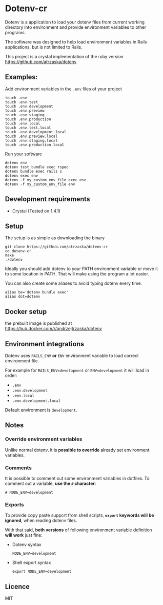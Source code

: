 # Dotenv-cr

Dotenv is a application to load your dotenv files from current working directory into environment and provide environment variables to other programs.

The software was designed to help load environment variables in Rails applications, but is not limited to Rails.

This project is a crystal implementation of the ruby version https://github.com/atrzaska/dotenv.

## Examples:

Add environment variables in the `.env` files of your project

    touch .env
    touch .env.test
    touch .env.development
    touch .env.preview
    touch .env.staging
    touch .env.production
    touch .env.local
    touch .env.test.local
    touch .env.development.local
    touch .env.preview.local
    touch .env.staging.local
    touch .env.production.local

Run your software

    dotenv env
    dotenv test bundle exec rspec
    dotenv bundle exec rails s
    dotenv exec env
    dotenv -f my_custom_env_file exec env
    dotenv -f my_custom_env_file env

## Development requirements

- Crystal (Tested on 1.4.1)

## Setup

The setup is as simple as downloading the binary

    git clone https://github.com/atrzaska/dotenv-cr
    cd dotenv-cr
    make
    ./dotenv

Ideally you should add dotenv to your PATH environment variable or move it to some location in PATH. That will make using the program a lot easier.

You can also create some aliases to avoid typing dotenv every time.

    alias be='dotenv bundle exec'
    alias dot=dotenv

## Docker setup

the prebuilt image is published at https://hub.docker.com/r/andrzejtrzaska/dotenv

## Environment integrations

Dotenv uses `RAILS_ENV` **or** `ENV` environment variable to load correct environment file.

For example for `RAILS_ENV=development` or `ENV=development` it will load in order:

- `.env`
- `.env.development`
- `.env.local`
- `.env.development.local`

Default environment is `development`.

## Notes

### Override environment variables

Unlike normal dotenv, it is **possible to override** already set environment variables.

### Comments

It is possible to comment out some environment variables in dotfiles. To comment out a variable, **use the `#` character**:

    # NODE_ENV=development

### Exports

To provide copy paste support from shell scripts, **`export` keywords will be ignored**, when reading dotenv files.

With that said, **both versions** of following environment variable definition **will work** just fine:

- Dotenv syntax


    `NODE_ENV=development`

- Shell export syntax


    `export NODE_ENV=development`

## Licence

MIT

